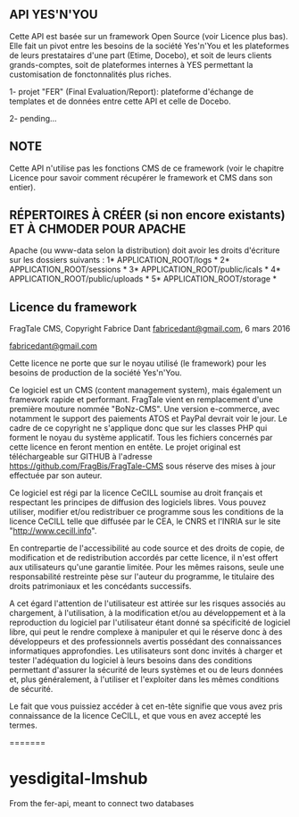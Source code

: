 API YES'N'YOU
-------------

Cette API est basée sur un framework Open Source (voir Licence plus bas).
Elle fait un pivot entre les besoins de la société Yes'n'You et les plateformes
de leurs prestataires d'une part (Etime, Docebo), et soit de leurs clients grands-comptes,
soit de plateformes internes à YES permettant la customisation de fonctonnalités plus riches.

1- projet "FER" (Final Evaluation/Report): plateforme d'échange de templates et de données
entre cette API et celle de Docebo.

2- pending...


NOTE
----

Cette API n'utilise pas les fonctions CMS de ce framework (voir le chapitre Licence
pour savoir comment récupérer le framework et CMS dans son entier).


RÉPERTOIRES À CRÉER (si non encore existants) ET À CHMODER POUR APACHE
----------------------------------------------------------------------

Apache (ou www-data selon la distribution) doit avoir les droits d'écriture sur les dossiers suivants :
1* APPLICATION_ROOT/logs *
2* APPLICATION_ROOT/sessions *
3* APPLICATION_ROOT/public/icals *
4* APPLICATION_ROOT/public/uploads *
5* APPLICATION_ROOT/storage *



Licence du framework
--------------------

FragTale CMS, Copyright Fabrice Dant <fabricedant@gmail.com>, 6 mars 2016

fabricedant@gmail.com

Cette licence ne porte que sur le noyau utilisé (le framework) pour les besoins
de production de la société Yes'n'You.

Ce logiciel est un CMS (content management system), mais également
un framework rapide et performant. FragTale vient en remplacement d'une première
mouture nommée "BoNz-CMS".
Une version e-commerce, avec notamment le support des paiements ATOS et PayPal
devrait voir le jour.
Le cadre de ce copyright ne s'applique donc que sur les classes PHP
qui forment le noyau du système applicatif.
Tous les fichiers concernés par cette licence en feront mention en entête.
Le projet original est téléchargeable sur GITHUB à l'adresse
https://github.com/FragBis/FragTale-CMS
sous réserve des mises à jour effectuée par son auteur.

Ce logiciel est régi par la licence CeCILL soumise au droit français et
respectant les principes de diffusion des logiciels libres. Vous pouvez
utiliser, modifier et/ou redistribuer ce programme sous les conditions
de la licence CeCILL telle que diffusée par le CEA, le CNRS et l'INRIA 
sur le site "http://www.cecill.info".

En contrepartie de l'accessibilité au code source et des droits de copie,
de modification et de redistribution accordés par cette licence, il n'est
offert aux utilisateurs qu'une garantie limitée.  Pour les mêmes raisons,
seule une responsabilité restreinte pèse sur l'auteur du programme,  le
titulaire des droits patrimoniaux et les concédants successifs.

A cet égard  l'attention de l'utilisateur est attirée sur les risques
associés au chargement,  à l'utilisation,  à la modification et/ou au
développement et à la reproduction du logiciel par l'utilisateur étant 
donné sa spécificité de logiciel libre, qui peut le rendre complexe à 
manipuler et qui le réserve donc à des développeurs et des professionnels
avertis possédant  des  connaissances  informatiques approfondies.  Les
utilisateurs sont donc invités à charger  et  tester  l'adéquation  du
logiciel à leurs besoins dans des conditions permettant d'assurer la
sécurité de leurs systèmes et ou de leurs données et, plus généralement, 
à l'utiliser et l'exploiter dans les mêmes conditions de sécurité. 

Le fait que vous puissiez accéder à cet en-tête signifie que vous avez 
pris connaissance de la licence CeCILL, et que vous en avez accepté les
termes.

=======
# yesdigital-lmshub
From the fer-api, meant to connect two databases
